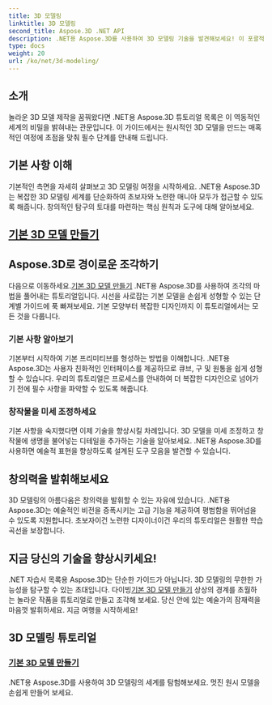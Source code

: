 ```yaml
---
title: 3D 모델링
linktitle: 3D 모델링
second_title: Aspose.3D .NET API
description: .NET용 Aspose.3D를 사용하여 3D 모델링 기술을 발견해보세요! 이 포괄적인 튜토리얼에서 매력적인 기본 모델을 쉽게 제작해 보세요. 오늘 창의력을 발휘해 보세요.
type: docs
weight: 20
url: /ko/net/3d-modeling/
---
```


## 소개

놀라운 3D 모델 제작을 꿈꿔왔다면 .NET용 Aspose.3D 튜토리얼 목록은 이 역동적인 세계의 비밀을 밝혀내는 관문입니다. 이 가이드에서는 원시적인 3D 모델을 만드는 매혹적인 여정에 초점을 맞춰 필수 단계를 안내해 드립니다.

## 기본 사항 이해

기본적인 측면을 자세히 살펴보고 3D 모델링 여정을 시작하세요. .NET용 Aspose.3D는 복잡한 3D 모델링 세계를 단순화하여 초보자와 노련한 매니아 모두가 접근할 수 있도록 해줍니다. 창의적인 탐구의 토대를 마련하는 핵심 원칙과 도구에 대해 알아보세요.

## [기본 3D 모델 만들기](./primitive-3d-models/)

## Aspose.3D로 경이로운 조각하기

 다음으로 이동하세요.[기본 3D 모델 만들기](./primitive-3d-models/) .NET용 Aspose.3D를 사용하여 조각의 마법을 풀어내는 튜토리얼입니다. 시선을 사로잡는 기본 모델을 손쉽게 성형할 수 있는 단계별 가이드에 푹 빠져보세요. 기본 모양부터 복잡한 디자인까지 이 튜토리얼에서는 모든 것을 다룹니다.

### 기본 사항 알아보기

기본부터 시작하여 기본 프리미티브를 형성하는 방법을 이해합니다. .NET용 Aspose.3D는 사용자 친화적인 인터페이스를 제공하므로 큐브, 구 및 원통을 쉽게 성형할 수 있습니다. 우리의 튜토리얼은 프로세스를 안내하여 더 복잡한 디자인으로 넘어가기 전에 필수 사항을 파악할 수 있도록 해줍니다.

### 창작물을 미세 조정하세요

기본 사항을 숙지했다면 이제 기술을 향상시킬 차례입니다. 3D 모델을 미세 조정하고 창작물에 생명을 불어넣는 디테일을 추가하는 기술을 알아보세요. .NET용 Aspose.3D를 사용하면 예술적 표현을 향상하도록 설계된 도구 모음을 발견할 수 있습니다.

## 창의력을 발휘해보세요

3D 모델링의 아름다움은 창의력을 발휘할 수 있는 자유에 있습니다. .NET용 Aspose.3D는 예술적인 비전을 증폭시키는 고급 기능을 제공하여 평범함을 뛰어넘을 수 있도록 지원합니다. 초보자이건 노련한 디자이너이건 우리의 튜토리얼은 원활한 학습 곡선을 보장합니다.

## 지금 당신의 기술을 향상시키세요!

.NET 자습서 목록용 Aspose.3D는 단순한 가이드가 아닙니다. 3D 모델링의 무한한 가능성을 탐구할 수 있는 초대입니다. 다이빙[기본 3D 모델 만들기](./primitive-3d-models/) 상상의 경계를 초월하는 놀라운 작품을 튜토리얼로 만들고 조각해 보세요. 당신 안에 있는 예술가의 잠재력을 마음껏 발휘하세요. 지금 여행을 시작하세요!
## 3D 모델링 튜토리얼
### [기본 3D 모델 만들기](./primitive-3d-models/)
.NET용 Aspose.3D를 사용하여 3D 모델링의 세계를 탐험해보세요. 멋진 원시 모델을 손쉽게 만들어 보세요.